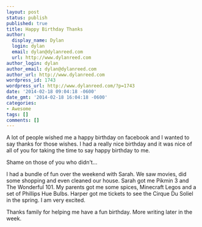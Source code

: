 ```yaml
---
layout: post
status: publish
published: true
title: Happy Birthday Thanks
author:
  display_name: Dylan
  login: dylan
  email: dylan@dylanreed.com
  url: http://www.dylanreed.com
author_login: dylan
author_email: dylan@dylanreed.com
author_url: http://www.dylanreed.com
wordpress_id: 1743
wordpress_url: http://www.dylanreed.com/?p=1743
date: '2014-02-18 09:04:18 -0600'
date_gmt: '2014-02-18 16:04:18 -0600'
categories:
- Awesome
tags: []
comments: []
---
```

<p>A lot of people wished me a happy birthday on facebook and I wanted to say thanks for those wishes. I had a really nice birthday and it was nice of all of you for taking the time to say happy birthday to me. </p>
<p>Shame on those of you who didn&#39;t... </p>
<p>I had a bundle of fun over the weekend with Sarah. We saw movies, did some shopping and even cleaned our house. Sarah got me Pikmin 3 and The Wonderful 101. My parents got me some spices, Minecraft Legos and a set of Phillips Hue Bulbs. Harper got me tickets to see the Cirque Du Soliel in the spring. I am very excited. </p>
<p>Thanks family for helping me have a fun birthday. More writing later in the week. </p></p>
